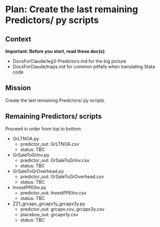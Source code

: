 # Plan: Create the last remaining Predictors/ py scripts

## Context
**Important: Before you start, read these doc(s)**: 
- DocsForClaude/leg3-Predictors.md for the big picture
- DocsForClaude/traps.md for common pitfalls when translating Stata code

## Mission 
Create the last remaining Predictors/ py scripts.

## Remaining Predictors/ scripts

Proceed in order from top to bottom.

- GrLTNOA.py
  - predictor_out: GrLTNOA.csv
  - status: TBC
- GrSaleToGrInv.py
  - predictor_out: GrSaleToGrInv.csv
  - status: TBC
- GrSaleToGrOverhead.py
  - predictor_out: GrSaleToGrOverhead.csv
  - status: TBC
- InvestPPEInv.py
  - predictor_out: InvestPPEInv.csv
  - status: TBC
- ZZ1_grcapx_grcapx1y_grcapx3y.py
  - predictor_out: grcapx.csv, grcapx3y.csv
  - placebos_out: grcapx1y.csv
  - status: TBC
